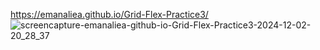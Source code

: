 https://emanaliea.github.io/Grid-Flex-Practice3/
![screencapture-emanaliea-github-io-Grid-Flex-Practice3-2024-12-02-20_28_37](https://github.com/user-attachments/assets/3d17ac78-3bb7-4849-988c-e526a060b06e)

